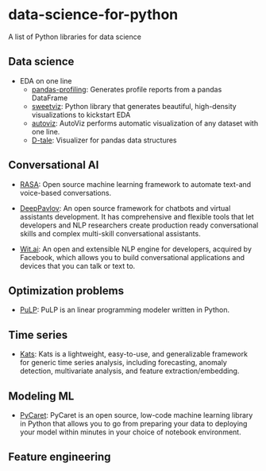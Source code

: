 # data-science-for-python
A list of Python libraries for data science

## Data science
* EDA on one line
    * [pandas-profiling](https://github.com/pandas-profiling/pandas-profiling): Generates profile reports from a pandas DataFrame
    * [sweetviz](https://github.com/fbdesignpro/sweetviz): Python library that generates beautiful, high-density visualizations to kickstart EDA
    * [autoviz](https://github.com/AutoViML/AutoViz): AutoViz performs automatic visualization of any dataset with one line. 
    * [D-tale](https://github.com/man-group/dtale): Visualizer for pandas data structures

## Conversational AI

* [RASA](https://github.com/RasaHQ/rasa): Open source machine learning framework to automate text-and voice-based conversations.

* [DeepPavlov](https://deeppavlov.ai/): An open source framework for chatbots and virtual assistants development. It has comprehensive and flexible tools that let developers and NLP researchers create production ready conversational skills and complex multi-skill conversational assistants.

* [Wit.ai](https://wit.ai/): An open and extensible NLP engine for developers, acquired by Facebook, which allows you to build conversational applications and devices that you can talk or text to.

## Optimization problems

* [PuLP](https://coin-or.github.io/pulp/): PuLP is an linear programming modeler written in Python. 

## Time series

* [Kats](https://engineering.fb.com/2021/06/21/open-source/kats/): Kats is a lightweight, easy-to-use, and generalizable framework for generic time series analysis, including forecasting, anomaly detection, multivariate analysis, and feature extraction/embedding. 

## Modeling ML

* [PyCaret](https://pycaret.org/): PyCaret is an open source, low-code machine learning library in Python that allows you to go from preparing your data to deploying your model within minutes in your choice of notebook environment.

## Feature engineering
